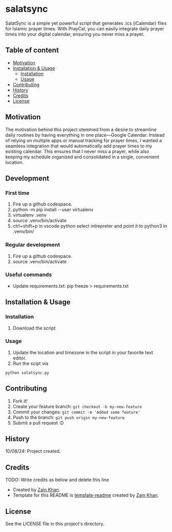 # salatsync
SalatSync is a simple yet powerful script that generates .ics (iCalendar) files for Islamic prayer times. With PrayCal, you can easily integrate daily prayer times into your digital calendar, ensuring you never miss a prayer.

## Table of content
- [Motivation](#motivation)
- [Installation & Usage](#installation--usage)
    - [Installation](#installation)
    - [Usage](#usage)
- [Contributing](#contributing)
- [History](#history)
- [Credits](#credits)
- [License](#license)

## Motivation
The motivation behind this project stemmed from a desire to streamline daily routines by having everything in one place—Google Calendar. Instead of relying on multiple apps or manual tracking for prayer times, I wanted a seamless integration that would automatically add prayer times to my existing calendar. This ensures that I never miss a prayer, while also keeping my schedule organized and consolidated in a single, convenient location.

## Development
### First time
1. Fire up a github codespace.
2. python -m pip install --user virtualenv
3. virtualenv .venv
4. source .venv/bin/activate
5. ctrl+shift+p in vscode python select intrepreter and point it to python3 in .venv/bin/

### Regular development
1. Fire up a github codespace.
2. source .venv/bin/activate

### Useful commands
- Update requirements.txt: pip freeze > requirements.txt


## Installation & Usage

### Installation
1. Download the script

### Usage
1. Update the location and timezone in the script in your favorite text editor.
2. Run the scipt via
```
python salatsync.py
```

## Contributing
1. Fork it!
2. Create your feature branch: `git checkout -b my-new-feature`
3. Commit your changes: `git commit -m 'Added some feature'`
4. Push to the branch: `git push origin my-new-feature`
5. Submit a pull request :D

## History
10/08/24: Project created.  

## Credits
TODO: Write credits as below and delete this line
- Created by <a href="https://iamzain.com">Zain Khan</a>.
- Template for this README is <a href="https://github.com/gitzain/template-README">template-readme</a> created by <a href="https://iamzain.com">Zain Khan</a>.

## License
See the LICENSE file in this project's directory.
